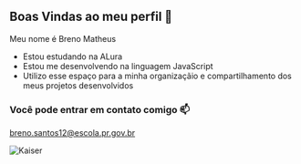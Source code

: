 ## Boas Vindas ao meu perfil 🤍

Meu nome é Breno Matheus

- Estou estudando na ALura
- Estou me desenvolvendo na linguagem JavaScript
- Utilizo esse espaço para a minha organizaçãio e compartilhamento dos meus projetos desenvolvidos

### Você pode entrar em contato comigo 📫

breno.santos12@escola.pr.gov.br




![Kaiser](https://github.com/user-attachments/assets/7527ceb8-2c4a-4225-a909-797f5d8f61c3)
